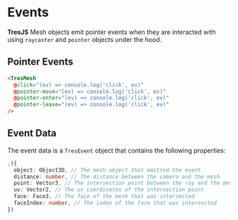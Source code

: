 # Events

**TresJS** Mesh objects emit pointer events when they are interacted with using `raycaster` and `pointer` objects under the hood.

<StackBlitzEmbed project-id="tresjs-events" />

## Pointer Events

```html
<TresMesh
  @click="(ev) => console.log('click', ev)"
  @pointer-move="(ev) => console.log('click', ev)"
  @pointer-enter="(ev) => console.log('click', ev)"
  @pointer-leave="(ev) => console.log('click', ev)"
/>
```

## Event Data

The event data is a `TresEvent` object that contains the following properties:

```ts
;({
  object: Object3D, // The mesh object that emitted the event
  distance: number, // The distance between the camera and the mesh
  point: Vector3, // The intersection point between the ray and the mesh
  uv: Vector2, // The uv coordinates of the intersection point
  face: Face3, // The face of the mesh that was intersected
  faceIndex: number, // The index of the face that was intersected
})
```
